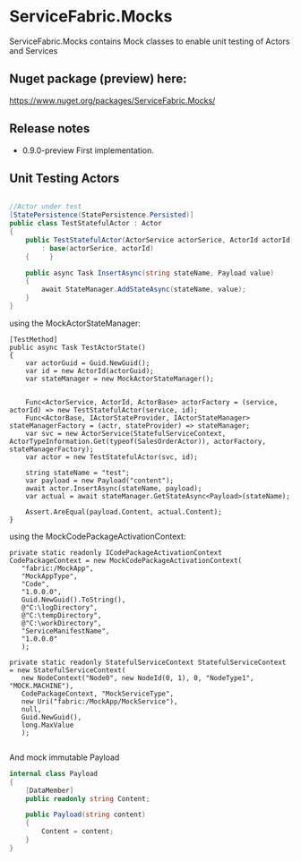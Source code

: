 # ServiceFabric.Mocks
ServiceFabric.Mocks contains Mock classes to enable unit testing of Actors and Services

## Nuget package (preview) here:
https://www.nuget.org/packages/ServiceFabric.Mocks/

## Release notes

- 0.9.0-preview First implementation.  

## Unit Testing Actors

``` csharp

//Actor under test
[StatePersistence(StatePersistence.Persisted)]
public class TestStatefulActor : Actor
{
    public TestStatefulActor(ActorService actorSerice, ActorId actorId)
        : base(actorSerice, actorId)
    {     }

    public async Task InsertAsync(string stateName, Payload value)
    {
        await StateManager.AddStateAsync(stateName, value);
    }
}
```

using the MockActorStateManager:

``` chsarp
[TestMethod]
public async Task TestActorState()
{
    var actorGuid = Guid.NewGuid();
    var id = new ActorId(actorGuid);
    var stateManager = new MockActorStateManager();


    Func<ActorService, ActorId, ActorBase> actorFactory = (service, actorId) => new TestStatefulActor(service, id);
    Func<ActorBase, IActorStateProvider, IActorStateManager> stateManagerFactory = (actr, stateProvider) => stateManager;
    var svc = new ActorService(StatefulServiceContext, ActorTypeInformation.Get(typeof(SalesOrderActor)), actorFactory, stateManagerFactory);
    var actor = new TestStatefulActor(svc, id);

    string stateName = "test";
    var payload = new Payload("content");
    await actor.InsertAsync(stateName, payload);
    var actual = await stateManager.GetStateAsync<Payload>(stateName);
    
    Assert.AreEqual(payload.Content, actual.Content);
}
```

using the MockCodePackageActivationContext:

``` chsarp
private static readonly ICodePackageActivationContext CodePackageContext = new MockCodePackageActivationContext(
   "fabric:/MockApp",
   "MockAppType",
   "Code",
   "1.0.0.0",
   Guid.NewGuid().ToString(),
   @"C:\logDirectory",
   @"C:\tempDirectory",
   @"C:\workDirectory",
   "ServiceManifestName",
   "1.0.0.0"
   );

private static readonly StatefulServiceContext StatefulServiceContext = new StatefulServiceContext(
   new NodeContext("Node0", new NodeId(0, 1), 0, "NodeType1", "MOCK.MACHINE"),
   CodePackageContext, "MockServiceType",
   new Uri("fabric:/MockApp/MockService"),
   null,
   Guid.NewGuid(),
   long.MaxValue
   );
   
```

And mock immutable Payload
``` csharp
internal class Payload
{
    [DataMember]
    public readonly string Content;

    public Payload(string content)
    {
        Content = content;
    }
}
```

